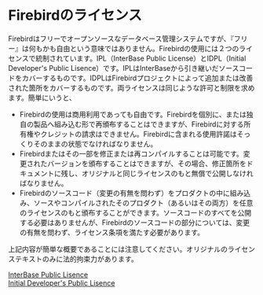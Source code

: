 # Firebirdのライセンス

Firebirdはフリーでオープンソースなデータベース管理システムですが、『フリー』は何もかも自由という意味ではありません。Firebirdの使用には２つのライセンスで統制されています。IPL（InterBase Public License）とIDPL（Initial Developer's Public Lisence）です。IPLはInterBaseから引き継いだソースコードをカバーするものです。IDPLはFirebirdプロジェクトによって追加または改善された箇所をカバーするものです。両ライセンスは同じような許可と制限を求めます。簡単にいうと、

* Firebirdの使用は商用利用であっても自由です。Firebirdを個別に、または独自の製品へ組み込む形で再頒布することはできますが、Firebirdに対する所有権やクレジットの請求はできません。Firebirdに含まれる使用許諾はそっくりそのままの状態でなければなりません。
* Firebirdまたはその一部を修正または再コンパイルすることは可能です。変更されたバージョンを頒布することはできますが、その場合、修正箇所をドキュメントに残し、オリジナルと同じライセンスのもと無償で公開しなければなりません。
* Firebirdのソースコード（変更の有無を問わず）をプロダクトの中に組み込み、ソースやコンパイルされたそのプロダクト（あるいはその両方）を任意のライセンスのもと頒布することができます。ソースコードのすべてを公開する必要はありませんが、Firebirdのソースコードの部分については、変更の有無を問わず、ライセンス条項を満たす必要があります。

上記内容が簡単な概要であることには注意してください。オリジナルのライセンステキストのみに法的拘束力があります。

[InterBase Public Lisence](http://www.firebirdsql.org/ipl/)  
[Initial Developer's Public Lisence](http://www.firebirdsql.org/idpl/)
